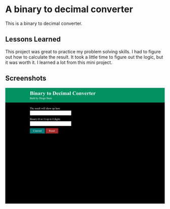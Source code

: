 # A binary to decimal converter

This is a binary to decimal converter.

## Lessons Learned

This project was great to practice my problem solving skills. I had to figure out how to calculate the result. It took a little time to figure out the logic, but it was worth it. I learned a lot from this mini project.

## Screenshots

<img src="thumbnail/thumb.png" alt="Binary to decimal app screenshot">
